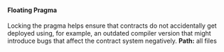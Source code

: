 #### Floating Pragma
Locking the pragma helps ensure that contracts do not accidentally get deployed using, for example, an outdated compiler version that might introduce bugs that affect the contract system negatively.
**Path:** all files